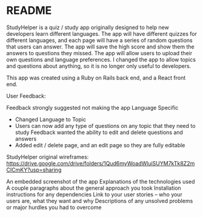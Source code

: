 # README

StudyHelper is a quiz / study app originally designed to help new developers learn different languages. The app will have different quizzes for different languages, and each page will have a series of random questions that users can answer. The app will save the high score and show them the answers to questions they missed. The app will allow users to upload their own questions and language preferences. I changed the app to allow topics and questions about anything, so it is no longer only useful to developers. 

This app was created using a Ruby on Rails back end, and a React front end. 

User Feedback:

Feedback strongly suggested not making the app Language Specific
  * Changed Language to Topic
  * Users can now add any type of questions on any topic that they need to study
Feedback wanted the ability to edit and delete questions and answers
  * Added edit / delete page, and an edit page so they are fully editable

StudyHelper original wireframes:
https://drive.google.com/drive/folders/1Qud6myWoadWluiSUYM7kTk8Z2mCICmKY?usp=sharing


An embedded screenshot of the app
Explanations of the technologies used
A couple paragraphs about the general approach you took
Installation instructions for any dependencies
Link to your user stories – who your users are, what they want and why
Descriptions of any unsolved problems or major hurdles you had to overcome
